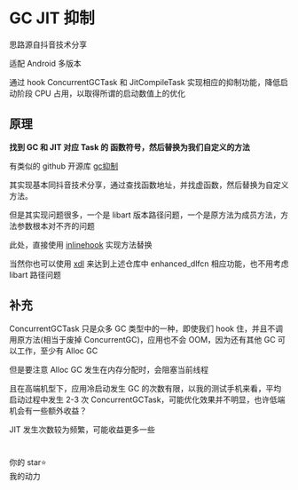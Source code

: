 # GC JIT 抑制

思路源自抖音技术分享

适配 Android 多版本

通过 hook ConcurrentGCTask 和 JitCompileTask 实现相应的抑制功能，降低启动阶段 CPU 占用，以取得所谓的启动数值上的优化

## 原理

**找到 GC 和 JIT 对应 Task 的 函数符号，然后替换为我们自定义的方法**

有类似的 github 开源库 [gc抑制](https://github.com/RicardoJiang/android-performance/blob/main/startup-optimize/src/main/cpp/StartUpOptimize.cpp)

其实现基本同抖音技术分享，通过查找函数地址，并找虚函数，然后替换为自定义方法。  

但是其实现问题很多，一个是 libart 版本路径问题，一个是原方法为成员方法，方法参数根本对不齐的问题

此处，直接使用 [inlinehook](https://github.com/bytedance/android-inline-hook) 实现方法替换

当然你也可以使用 [xdl](https://github.com/hexhacking/xDL) 来达到上述仓库中 enhanced_dlfcn 相应功能，也不用考虑 libart 路径问题

## 补充

ConcurrentGCTask 只是众多 GC 类型中的一种，即使我们 hook 住，并且不调用原方法(相当于废掉 ConcurrentGC)，应用也不会 OOM，因为还有其他 GC 可以工作，至少有 Alloc GC

但是要注意 Alloc GC 发生在内存分配时，会阻塞当前线程

且在高端机型下，应用冷启动发生 GC 的次数有限，以我的测试手机来看，平均启动过程中发生 2-3 次 ConcurrentGCTask，可能优化效果并不明显，也许低端机会有一些额外收益？

JIT 发生次数较为频繁，可能收益更多一些

#
你的 star⭐️  
我的动力
